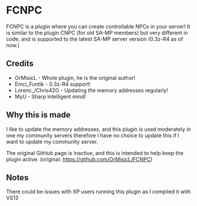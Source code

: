 # FCNPC

FCNPC is a plugin where you can create controllable NPCs in your server! It is similar to the plugin CNPC (for old SA-MP members) but very different in code, and is supported to the latest SA-MP server version (0.3z-R4 as of now.)

## Credits

* OrMisicL - Whole plugin, he is the original author!
* Emci_Funtik - 0.3z-R4 support!
* Lorenc_/Chris42O - Updating the memory addresses regularly!
* MyU - Sharp intelligent mind!

## Why this is made

I like to update the memory addresses, and this plugin is used moderately in one my community servers therefore I have no choice to update this if I want to update my community server.

The original GitHub page is inactive, and this is intended to help keep the plugin active. (original: https://github.com/OrMisicL/FCNPC)

## Notes

There could be issues with XP users running this plugin as I compiled it with VS13
